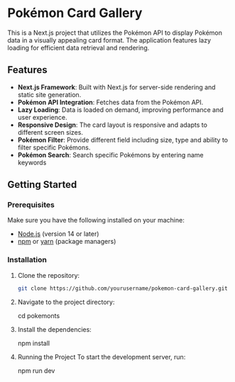 # Pokémon Card Gallery  

This is a Next.js project that utilizes the Pokémon API to display Pokémon data in a visually appealing card format. The application features lazy loading for efficient data retrieval and rendering.  

## Features  

- **Next.js Framework**: Built with Next.js for server-side rendering and static site generation.  
- **Pokémon API Integration**: Fetches data from the Pokémon API.
- **Lazy Loading**: Data is loaded on demand, improving performance and user experience.  
- **Responsive Design**: The card layout is responsive and adapts to different screen sizes.  
- **Pokémon Filter**: Provide different field including size, type and ability to filter specific Pokémons.
- **Pokémon Search**: Search specific Pokémons by entering name keywords

## Getting Started  

### Prerequisites  

Make sure you have the following installed on your machine:  

- [Node.js](https://nodejs.org/) (version 14 or later)  
- [npm](https://www.npmjs.com/) or [yarn](https://yarnpkg.com/) (package managers)  

### Installation  

1. Clone the repository:  

   ```bash  
   git clone https://github.com/yourusername/pokemon-card-gallery.git

2. Navigate to the project directory:

    cd pokemonts

3. Install the dependencies:

    npm install     

4. Running the Project
To start the development server, run:

    npm run dev
